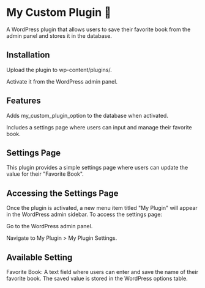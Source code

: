 # My Custom Plugin 🔹

A WordPress plugin that allows users to save their favorite book from the admin panel and stores it in the database.

## Installation

Upload the plugin to wp-content/plugins/.

Activate it from the WordPress admin panel.

## Features

Adds my_custom_plugin_option to the database when activated.

Includes a settings page where users can input and manage their favorite book.

## Settings Page

This plugin provides a simple settings page where users can update the value for their "Favorite Book".

## Accessing the Settings Page

Once the plugin is activated, a new menu item titled "My Plugin" will appear in the WordPress admin sidebar. To access the settings page:

Go to the WordPress admin panel.

Navigate to My Plugin > My Plugin Settings.

## Available Setting

Favorite Book: A text field where users can enter and save the name of their favorite book. The saved value is stored in the WordPress options table.
